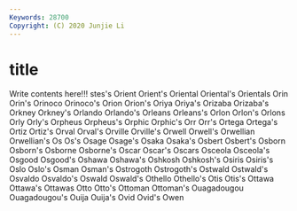 ```yaml
---
Keywords: 28700
Copyright: (C) 2020 Junjie Li
---
```


# title

Write contents here!!!
stes's 
Orient 
Orient's 
Oriental 
Oriental's 
Orientals 
Orin
Orin's 
Orinoco 
Orinoco's 
Orion 
Orion's 
Oriya 
Oriya's 
Orizaba 
Orizaba's 
Orkney
Orkney's 
Orlando 
Orlando's 
Orleans 
Orleans's 
Orlon 
Orlon's 
Orlons 
Orly 
Orly's
Orpheus 
Orpheus's 
Orphic 
Orphic's 
Orr 
Orr's 
Ortega 
Ortega's 
Ortiz 
Ortiz's
Orval 
Orval's 
Orville 
Orville's 
Orwell 
Orwell's 
Orwellian 
Orwellian's 
Os 
Os's
Osage 
Osage's 
Osaka 
Osaka's 
Osbert 
Osbert's 
Osborn 
Osborn's 
Osborne 
Osborne's
Oscar 
Oscar's 
Oscars 
Osceola 
Osceola's 
Osgood 
Osgood's 
Oshawa 
Oshawa's 
Oshkosh
Oshkosh's 
Osiris 
Osiris's 
Oslo 
Oslo's 
Osman 
Osman's 
Ostrogoth 
Ostrogoth's 
Ostwald
Ostwald's 
Osvaldo 
Osvaldo's 
Oswald 
Oswald's 
Othello 
Othello's 
Otis 
Otis's 
Ottawa
Ottawa's 
Ottawas 
Otto 
Otto's 
Ottoman 
Ottoman's 
Ouagadougou 
Ouagadougou's 
Ouija 
Ouija's
Ovid 
Ovid's 
Owen 

